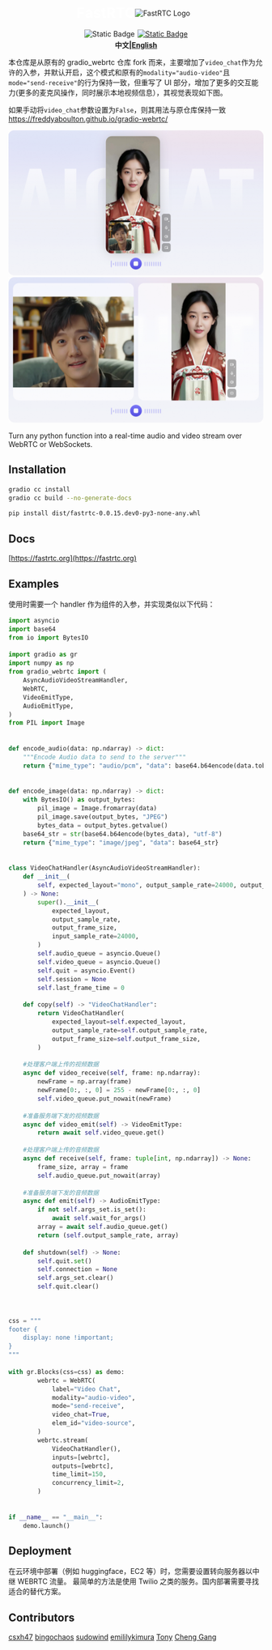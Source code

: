 <div style='text-align: center; margin-bottom: 1rem; display: flex; justify-content: center; align-items: center;'>
    <h1 style='color: white; margin: 0;'>FastRTC</h1>
    <img src='https://huggingface.co/datasets/freddyaboulton/bucket/resolve/main/fastrtc_logo_small.png'
         alt="FastRTC Logo" 
         style="margin-right: 10px;">
</div>

<div style="display: flex; flex-direction: row; justify-content: center">
<img style="display: block; padding-right: 5px; height: 20px;" alt="Static Badge" src="https://img.shields.io/pypi/v/fastrtc"> 
<a href="https://github.com/freddyaboulton/fastrtc" target="_blank"><img alt="Static Badge" src="https://img.shields.io/badge/github-white?logo=github&logoColor=black"></a>
</div>
<div align="center">
<strong>中文|<a href="./README_en.md">English</a></strong>
</div>

本仓库是从原有的 gradio_webrtc 仓库 fork 而来，主要增加了`video_chat`作为允许的入参，并默认开启，这个模式和原有的`modality="audio-video"`且`mode="send-receive"`的行为保持一致，但重写了 UI 部分，增加了更多的交互能力(更多的麦克风操作，同时展示本地视频信息），其视觉表现如下图。

如果手动将`video_chat`参数设置为`False`，则其用法与原仓库保持一致 https://freddyaboulton.github.io/gradio-webrtc/

![picture-in-picture](docs/image.png)
![side-by-side](docs/image2.png)

Turn any python function into a real-time audio and video stream over WebRTC or WebSockets.

## Installation

```bash
gradio cc install
gradio cc build --no-generate-docs
```

```bash
pip install dist/fastrtc-0.0.15.dev0-py3-none-any.whl
```

## Docs

[https://fastrtc.org](https://fastrtc.org)

## Examples

使用时需要一个 handler 作为组件的入参，并实现类似以下代码：

```python
import asyncio
import base64
from io import BytesIO

import gradio as gr
import numpy as np
from gradio_webrtc import (
    AsyncAudioVideoStreamHandler,
    WebRTC,
    VideoEmitType,
    AudioEmitType,
)
from PIL import Image


def encode_audio(data: np.ndarray) -> dict:
    """Encode Audio data to send to the server"""
    return {"mime_type": "audio/pcm", "data": base64.b64encode(data.tobytes()).decode("UTF-8")}


def encode_image(data: np.ndarray) -> dict:
    with BytesIO() as output_bytes:
        pil_image = Image.fromarray(data)
        pil_image.save(output_bytes, "JPEG")
        bytes_data = output_bytes.getvalue()
    base64_str = str(base64.b64encode(bytes_data), "utf-8")
    return {"mime_type": "image/jpeg", "data": base64_str}


class VideoChatHandler(AsyncAudioVideoStreamHandler):
    def __init__(
        self, expected_layout="mono", output_sample_rate=24000, output_frame_size=480
    ) -> None:
        super().__init__(
            expected_layout,
            output_sample_rate,
            output_frame_size,
            input_sample_rate=24000,
        )
        self.audio_queue = asyncio.Queue()
        self.video_queue = asyncio.Queue()
        self.quit = asyncio.Event()
        self.session = None
        self.last_frame_time = 0

    def copy(self) -> "VideoChatHandler":
        return VideoChatHandler(
            expected_layout=self.expected_layout,
            output_sample_rate=self.output_sample_rate,
            output_frame_size=self.output_frame_size,
        )

    #处理客户端上传的视频数据
    async def video_receive(self, frame: np.ndarray):
        newFrame = np.array(frame)
        newFrame[0:, :, 0] = 255 - newFrame[0:, :, 0]
        self.video_queue.put_nowait(newFrame)

    #准备服务端下发的视频数据
    async def video_emit(self) -> VideoEmitType:
        return await self.video_queue.get()

    #处理客户端上传的音频数据
    async def receive(self, frame: tuple[int, np.ndarray]) -> None:
        frame_size, array = frame
        self.audio_queue.put_nowait(array)

    #准备服务端下发的音频数据
    async def emit(self) -> AudioEmitType:
        if not self.args_set.is_set():
            await self.wait_for_args()
        array = await self.audio_queue.get()
        return (self.output_sample_rate, array)

    def shutdown(self) -> None:
        self.quit.set()
        self.connection = None
        self.args_set.clear()
        self.quit.clear()



css = """
footer {
	display: none !important;
}
"""

with gr.Blocks(css=css) as demo:
        webrtc = WebRTC(
            label="Video Chat",
            modality="audio-video",
            mode="send-receive",
            video_chat=True,
            elem_id="video-source",
        )
        webrtc.stream(
            VideoChatHandler(),
            inputs=[webrtc],
            outputs=[webrtc],
            time_limit=150,
            concurrency_limit=2,
        )


if __name__ == "__main__":
    demo.launch()

```

## Deployment

在云环境中部署（例如 huggingface，EC2 等）时，您需要设置转向服务器以中继 WEBRTC 流量。
最简单的方法是使用 Twilio 之类的服务。国内部署需要寻找适合的替代方案。

## Contributors

[csxh47](https://github.com/xhup)
[bingochaos](https://github.com/bingochaos)
[sudowind](https://github.com/sudowind)
[emililykimura](https://github.com/emililykimura)
[Tony](https://github.com/raidios)
[Cheng Gang](https://github.com/lovepope)
